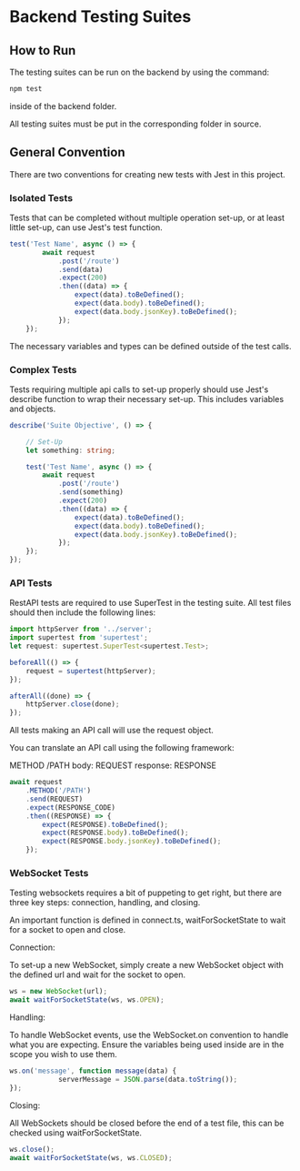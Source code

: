 # Backend Testing Suites

## How to Run

The testing suites can be run on the backend by using the command:

```bash
npm test
```

inside of the backend folder.

All testing suites must be put in the corresponding folder in source. 

## General Convention

There are two conventions for creating new tests with Jest in this project.

### Isolated Tests

Tests that can be completed without multiple operation set-up, or at least
little set-up, can use Jest's test function.

```ts
test('Test Name', async () => {
		await request
			.post('/route')
			.send(data)
			.expect(200)
			.then((data) => {
				expect(data).toBeDefined();
				expect(data.body).toBeDefined();
				expect(data.body.jsonKey).toBeDefined();
			});
	});
```

The necessary variables and types can be defined outside of the test calls.

### Complex Tests

Tests requiring multiple api calls to set-up properly should use Jest's describe
function to wrap their necessary set-up.  This includes variables and objects.

```ts
describe('Suite Objective', () => {

	// Set-Up
	let something: string;

	test('Test Name', async () => {
		await request
			.post('/route')
			.send(something)
			.expect(200)
			.then((data) => {
				expect(data).toBeDefined();
				expect(data.body).toBeDefined();
				expect(data.body.jsonKey).toBeDefined();
			});
	});
});
```

### API Tests

RestAPI tests are required to use SuperTest in the testing suite.
All test files should then include the following lines:

```ts
import httpServer from '../server';
import supertest from 'supertest';
let request: supertest.SuperTest<supertest.Test>;

beforeAll(() => {
	request = supertest(httpServer);
});

afterAll((done) => {
	httpServer.close(done);
});
```

All tests making an API call will use the request object.

You can translate an API call using the following framework:

METHOD /PATH
body: REQUEST
response: RESPONSE

```ts
await request
	.METHOD('/PATH')
	.send(REQUEST)
	.expect(RESPONSE_CODE)
	.then((RESPONSE) => {
	    expect(RESPONSE).toBeDefined();
		expect(RESPONSE.body).toBeDefined();
		expect(RESPONSE.body.jsonKey).toBeDefined();
	});
```

### WebSocket Tests

Testing websockets requires a bit of puppeting to get right, but there are three
key steps: connection, handling, and closing.

An important function is defined in connect.ts, waitForSocketState to wait for a
socket to open and close.

Connection:

To set-up a new WebSocket, simply create a new WebSocket object with the defined
url and wait for the socket to open.

```ts
ws = new WebSocket(url);
await waitForSocketState(ws, ws.OPEN);
```

Handling:

To handle WebSocket events, use the WebSocket.on convention to handle what you
are expecting.  Ensure the variables being used inside are in the scope you wish
to use them.

```ts
ws.on('message', function message(data) {
			serverMessage = JSON.parse(data.toString());
});
```

Closing:

All WebSockets should be closed before the end of a test file, this can be checked
using waitForSocketState.

```ts
ws.close();
await waitForSocketState(ws, ws.CLOSED);
```
